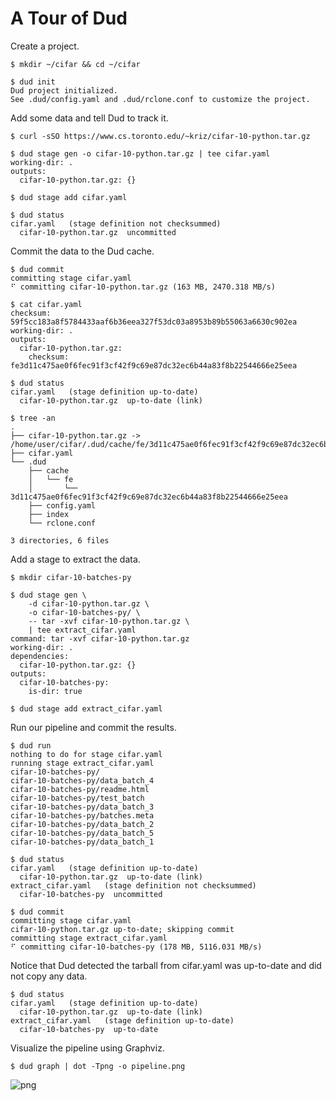 # A Tour of Dud

Create a project.

    $ mkdir ~/cifar && cd ~/cifar

    $ dud init
    Dud project initialized.
    See .dud/config.yaml and .dud/rclone.conf to customize the project.

Add some data and tell Dud to track it.

    $ curl -sSO https://www.cs.toronto.edu/~kriz/cifar-10-python.tar.gz

    $ dud stage gen -o cifar-10-python.tar.gz | tee cifar.yaml
    working-dir: .
    outputs:
      cifar-10-python.tar.gz: {}

    $ dud stage add cifar.yaml

    $ dud status
    cifar.yaml   (stage definition not checksummed)
      cifar-10-python.tar.gz  uncommitted

Commit the data to the Dud cache.

    $ dud commit
    committing stage cifar.yaml
    ⠋ committing cifar-10-python.tar.gz (163 MB, 2470.318 MB/s)

    $ cat cifar.yaml
    checksum: 59f5cc183a8f5784433aaf6b36eea327f53dc03a8953b89b55063a6630c902ea
    working-dir: .
    outputs:
      cifar-10-python.tar.gz:
        checksum: fe3d11c475ae0f6fec91f3cf42f9c69e87dc32ec6b44a83f8b22544666e25eea

    $ dud status
    cifar.yaml   (stage definition up-to-date)
      cifar-10-python.tar.gz  up-to-date (link)

    $ tree -an
    .
    ├── cifar-10-python.tar.gz -> /home/user/cifar/.dud/cache/fe/3d11c475ae0f6fec91f3cf42f9c69e87dc32ec6b44a83f8b22544666e25eea
    ├── cifar.yaml
    └── .dud
        ├── cache
        │   └── fe
        │       └── 3d11c475ae0f6fec91f3cf42f9c69e87dc32ec6b44a83f8b22544666e25eea
        ├── config.yaml
        ├── index
        └── rclone.conf

    3 directories, 6 files

Add a stage to extract the data.

    $ mkdir cifar-10-batches-py

    $ dud stage gen \
        -d cifar-10-python.tar.gz \
        -o cifar-10-batches-py/ \
        -- tar -xvf cifar-10-python.tar.gz \
        | tee extract_cifar.yaml
    command: tar -xvf cifar-10-python.tar.gz
    working-dir: .
    dependencies:
      cifar-10-python.tar.gz: {}
    outputs:
      cifar-10-batches-py:
        is-dir: true

    $ dud stage add extract_cifar.yaml
Run our pipeline and commit the results.

    $ dud run
    nothing to do for stage cifar.yaml
    running stage extract_cifar.yaml
    cifar-10-batches-py/
    cifar-10-batches-py/data_batch_4
    cifar-10-batches-py/readme.html
    cifar-10-batches-py/test_batch
    cifar-10-batches-py/data_batch_3
    cifar-10-batches-py/batches.meta
    cifar-10-batches-py/data_batch_2
    cifar-10-batches-py/data_batch_5
    cifar-10-batches-py/data_batch_1

    $ dud status
    cifar.yaml   (stage definition up-to-date)
      cifar-10-python.tar.gz  up-to-date (link)
    extract_cifar.yaml   (stage definition not checksummed)
      cifar-10-batches-py  uncommitted

    $ dud commit
    committing stage cifar.yaml
    cifar-10-python.tar.gz up-to-date; skipping commit
    committing stage extract_cifar.yaml
    ⠋ committing cifar-10-batches-py (178 MB, 5116.031 MB/s)

Notice that Dud detected the tarball from cifar.yaml was up-to-date and did not copy any data.

    $ dud status
    cifar.yaml   (stage definition up-to-date)
      cifar-10-python.tar.gz  up-to-date (link)
    extract_cifar.yaml   (stage definition up-to-date)
      cifar-10-batches-py  up-to-date

Visualize the pipeline using Graphviz.

    $ dud graph | dot -Tpng -o pipeline.png

![png](../tour_26_0.png)

